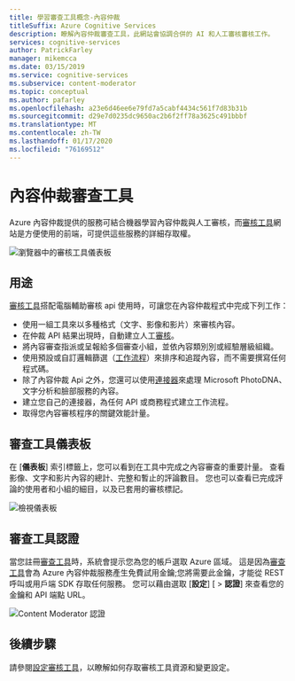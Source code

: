 ```yaml
---
title: 學習審查工具概念-內容仲裁
titleSuffix: Azure Cognitive Services
description: 瞭解內容仲裁審查工具，此網站會協調合併的 AI 和人工審核審核工作。
services: cognitive-services
author: PatrickFarley
manager: mikemcca
ms.date: 03/15/2019
ms.service: cognitive-services
ms.subservice: content-moderator
ms.topic: conceptual
ms.author: pafarley
ms.openlocfilehash: a23e6d46ee6e79fd7a5cabf4434c561f7d83b31b
ms.sourcegitcommit: d29e7d0235dc9650ac2b6f2ff78a3625c491bbbf
ms.translationtype: MT
ms.contentlocale: zh-TW
ms.lasthandoff: 01/17/2020
ms.locfileid: "76169512"
---
```

# <a name="content-moderator-review-tool"></a>內容仲裁審查工具

Azure 內容仲裁提供的服務可結合機器學習內容仲裁與人工審核，而[審核工具](https://contentmoderator.cognitive.microsoft.com)網站是方便使用的前端，可提供這些服務的詳細存取權。

![瀏覽器中的審核工具儀表板](./images/0-dashboard.png)

## <a name="what-it-does"></a>用途

[審核工具](https://contentmoderator.cognitive.microsoft.com)搭配電腦輔助審核 api 使用時，可讓您在內容仲裁程式中完成下列工作：

- 使用一組工具來以多種格式（文字、影像和影片）來審核內容。
- 在仲裁 API 結果出現時，自動建立人工[審核](../review-api.md#reviews)。
- 將內容審查指派或呈報給多個審查小組，並依內容類別別或經驗層級組織。
- 使用預設或自訂邏輯篩選（[工作流程](../review-api.md#workflows)）來排序和追蹤內容，而不需要撰寫任何程式碼。
- 除了內容仲裁 Api 之外，您還可以使用[連接器](./configure.md#connectors)來處理 Microsoft PhotoDNA、文字分析和臉部服務的內容。
- 建立您自己的連接器，為任何 API 或商務程式建立工作流程。
- 取得您內容審核程序的關鍵效能計量。

## <a name="review-tool-dashboard"></a>審查工具儀表板

在 [**儀表板**] 索引標籤上，您可以看到在工具中完成之內容審查的重要計量。 查看影像、文字和影片內容的總計、完整和暫止的評論數目。 您也可以查看已完成評論的使用者和小組的細目，以及已套用的審核標記。

![檢視儀表板](images/0-dashboard.png)

## <a name="review-tool-credentials"></a>審查工具認證

當您註冊[審查工具](https://contentmoderator.cognitive.microsoft.com)時，系統會提示您為您的帳戶選取 Azure 區域。 這是因為[審查工具](https://contentmoderator.cognitive.microsoft.com)會為 Azure 內容仲裁服務產生免費試用金鑰;您將需要此金鑰，才能從 REST 呼叫或用戶端 SDK 存取任何服務。 您可以藉由選取 [**設定**] [ > **認證**] 來查看您的金鑰和 API 端點 URL。

![Content Moderator 認證](images/settings-6-credentials.png)

## <a name="next-steps"></a>後續步驟

請參閱[設定審核工具](./configure.md)，以瞭解如何存取審核工具資源和變更設定。
